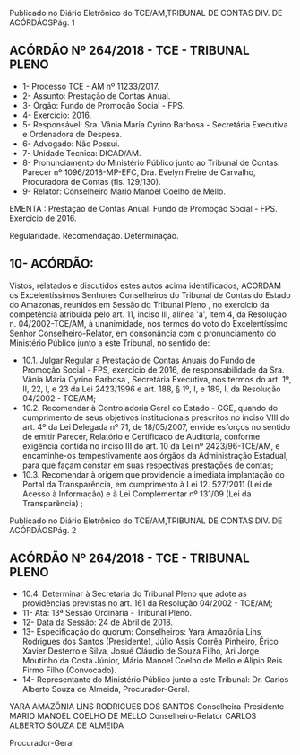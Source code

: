 Publicado  no  Diário Eletrônico do TCE/AM,TRIBUNAL DE CONTAS DIV. DE  ACÓRDÃOSPág. 1

## ACÓRDÃO Nº 264/2018 - TCE - TRIBUNAL PLENO

- 1- Processo TCE - AM nº 11233/2017.
- 2- Assunto: Prestação de Contas Anual.
- 3- Órgão: Fundo de Promoção Social - FPS.
- 4- Exercício: 2016.
- 5- Responsável: Sra. Vânia Maria Cyrino Barbosa  - Secretária Executiva e Ordenadora de Despesa.
- 6- Advogado: Não Possui.
- 7- Unidade Técnica: DICAD/AM.
- 8- Pronunciamento  do Ministério  Público  junto  ao Tribunal  de Contas: Parecer  nº 1096/2018-MP-EFC,  Dra.  Evelyn  Freire  de  Carvalho,  Procuradora  de  Contas  (fls. 129/130).
- 9- Relator: Conselheiro Mario Manoel Coelho de Mello.

EMENTA :  Prestação  de  Contas  Anual.  Fundo  de Promoção Social - FPS. Exercício de 2016.

Regularidade. Recomendação. Determinação.

## 10-  ACÓRDÃO:

Vistos, relatados e discutidos estes autos acima identificados, ACORDAM os Excelentíssimos Senhores Conselheiros do Tribunal de Contas do Estado do Amazonas, reunidos em Sessão do Tribunal Pleno , no exercício da competência atribuída pelo art. 11, inciso III, alínea 'a', item 4, da Resolução n. 04/2002-TCE/AM, à  unanimidade, nos termos do voto do Excelentíssimo Senhor Conselheiro-Relator, em consonância com o pronunciamento do Ministério Público junto a este Tribunal, no sentido de:

- 10.1. Julgar Regular a Prestação de Contas Anuais do Fundo de Promoção Social  -  FPS,  exercício  de  2016,  de  responsabilidade  da Sra.  Vânia Maria Cyrino Barbosa , Secretária Executiva, nos termos do art. 1º, II, 22, I, e 23 da Lei 2423/1996 e art. 188, § 1º, I, e 189, I, da Resolução 04/2002 - TCE/AM;
- 10.2. Recomendar à  Controladoria  Geral  do  Estado  -  CGE,  quando  do cumprimento de seus objetivos institucionais prescritos no inciso VIII do art.  4º  da  Lei  Delegada  nº  71,  de  18/05/2007,  envide  esforços  no sentido de emitir Parecer, Relatório e Certificado de Auditoria, conforme exigência contida no inciso III do art. 10 da Lei nº 2423/96-TCE/AM, e encaminhe-os tempestivamente aos órgãos da Administração Estadual, para que façam constar em suas respectivas prestações de contas;
- 10.3. Recomendar à  origem  que  providencie  a  imediata  implantação  do Portal da Transparência, em cumprimento à Lei 12. 527/2011 (Lei de Acesso  à  Informação)  e  à  Lei  Complementar  nº  131/09  (Lei  da Transparência) ;

Publicado  no  Diário Eletrônico do TCE/AM,TRIBUNAL DE CONTAS DIV. DE  ACÓRDÃOSPág. 2

## ACÓRDÃO Nº 264/2018 - TCE - TRIBUNAL PLENO

- 10.4. Determinar à  Secretaria do Tribunal Pleno que adote as providências previstas no art. 161 da Resolução 04/2002 - TCE/AM;
- 11- Ata: 13ª Sessão Ordinária - Tribunal Pleno.
- 12- Data da Sessão: 24 de Abril de 2018.
- 13- Especificação  do  quorum: Conselheiros:  Yara  Amazônia  Lins  Rodrigues  dos Santos  (Presidente),  Júlio  Assis  Corrêa  Pinheiro,  Érico  Xavier  Desterro  e  Silva, Josué Cláudio de Souza Filho, Ari Jorge Moutinho da Costa Júnior, Mário Manoel Coelho de Mello e Alípio Reis Firmo Filho (Convocado).
- 14- Representante do Ministério Público junto a este Tribunal: Dr. Carlos Alberto Souza de Almeida, Procurador-Geral.

YARA AMAZÔNIA LINS RODRIGUES DOS SANTOS Conselheira-Presidente MARIO MANOEL COELHO DE MELLO Conselheiro-Relator CARLOS ALBERTO SOUZA DE ALMEIDA

Procurador-Geral